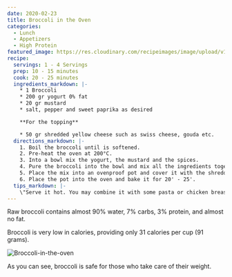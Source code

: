 ```yaml
---
date: 2020-02-23
title: Broccoli in the Oven
categories:
  - Lunch
  - Appetizers
  - High Protein
featured_image: https://res.cloudinary.com/recipeimages/image/upload/v1582806278/recipe-images/broccoli-in-the-oven-2_gzftef.jpg
recipe:
  servings: 1 - 4 Servings
  prep: 10 - 15 minutes
  cook: 20 - 25 minutes
  ingredients_markdown: |-
    * 1 Broccoli
    * 200 gr yogurt 0% fat
    * 20 gr mustard
    * salt, pepper and sweet paprika as desired

    **For the topping**    

    * 50 gr shredded yellow cheese such as swiss cheese, gouda etc.
  directions_markdown: |-
    1. Boil the broccoli until is softened.
    2. Pre-heat the oven at 200°C.
    3. Into a bowl mix the yogurt, the mustard and the spices.
    4. Pure the broccoli into the bowl and mix all the ingredients together.
    5. Place the mix into an ovenproof pot and cover it with the shredded cheese.
    6. Place the pot into the oven and bake it for 20' - 25'.
  tips_markdown: |-
    \"Serve it hot. You may combine it with some pasta or chicken breast (or both). Enjoy! :) \" 
---
```

Raw broccoli contains almost 90% water, 7% carbs, 3% protein, and almost no fat.

Broccoli is very low in calories, providing only 31 calories per cup (91 grams).

![Broccoli-in-the-oven](https://res.cloudinary.com/recipeimages/image/upload/v1582806276/recipe-images/broccoli-in-the-oven-1_u9wex5.jpg)

As you can see, broccoli is safe for those who take care of their weight.

